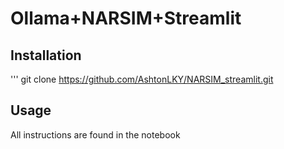 # Ollama+NARSIM+Streamlit

## Installation
'''
git clone https://github.com/AshtonLKY/NARSIM_streamlit.git

## Usage

All instructions are found in the notebook

